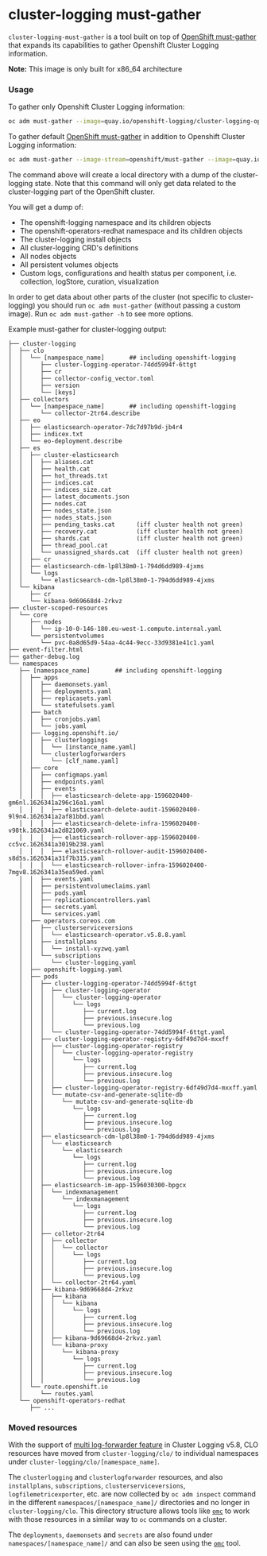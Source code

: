 cluster-logging must-gather
=================

`cluster-logging-must-gather` is a tool built on top of [OpenShift must-gather](https://github.com/openshift/must-gather)
that expands its capabilities to gather Openshift Cluster Logging information.

**Note:** This image is only built for x86_64 architecture

### Usage
To gather only Openshift Cluster Logging information: 
```sh
oc adm must-gather --image=quay.io/openshift-logging/cluster-logging-operator:latest -- /usr/bin/gather
```

To gather default [OpenShift must-gather](https://github.com/openshift/must-gather) in addition to Openshift Cluster Logging information: 
```sh
oc adm must-gather --image-stream=openshift/must-gather --image=quay.io/openshift/origin-cluster-logging-operator -- /usr/bin/gather
```

The command above will create a local directory with a dump of the cluster-logging state.
Note that this command will only get data related to the cluster-logging part of the OpenShift cluster.

You will get a dump of:
- The openshift-logging namespace and its children objects
- The openshift-operators-redhat namespace and its children objects
- The cluster-logging install objects
- All cluster-logging CRD's definitions
- All nodes objects
- All persistent volumes objects
- Custom logs, configurations and health status per component, i.e. collection, logStore, curation, visualization

In order to get data about other parts of the cluster (not specific to cluster-logging) you should
run `oc adm must-gather` (without passing a custom image). Run `oc adm must-gather -h` to see more options.

Example must-gather for cluster-logging output:
```
├── cluster-logging
│  ├── clo
│  │  └── [nampespace_name]       ## including openshift-logging
│  │     ├── cluster-logging-operator-74dd5994f-6ttgt
│  │     ├── cr
│  │     ├── collector-config_vector.toml
│  │     ├── version
│  │     └── [keys]
│  ├── collectors
│  │  └── [nampespace_name]       ## including openshift-logging
│  │     └── collector-2tr64.describe
│  ├── eo
│  │  ├── elasticsearch-operator-7dc7d97b9d-jb4r4
│  │  ├── indicex.txt
│  │  └── eo-deployment.describe
│  ├── es
│  │  ├── cluster-elasticsearch
│  │  │  ├── aliases.cat
│  │  │  ├── health.cat
│  │  │  ├── hot_threads.txt
│  │  │  ├── indices.cat
│  │  │  ├── indices_size.cat
│  │  │  ├── latest_documents.json
│  │  │  ├── nodes.cat
│  │  │  ├── nodes_state.json
│  │  │  ├── nodes_stats.json
│  │  │  ├── pending_tasks.cat      (iff cluster health not green)
│  │  │  ├── recovery.cat           (iff cluster health not green)
│  │  │  ├── shards.cat             (iff cluster health not green)
│  │  │  ├── thread_pool.cat
│  │  │  └── unassigned_shards.cat  (iff cluster health not green)
│  │  ├── cr
│  │  ├── elasticsearch-cdm-lp8l38m0-1-794d6dd989-4jxms
│  │  └── logs
│  │     └── elasticsearch-cdm-lp8l38m0-1-794d6dd989-4jxms
│  └── kibana
│     ├── cr
│     └── kibana-9d69668d4-2rkvz
├── cluster-scoped-resources
│  └── core
│     ├── nodes
│     │  └── ip-10-0-146-180.eu-west-1.compute.internal.yaml
│     └── persistentvolumes
│        └── pvc-0a8d65d9-54aa-4c44-9ecc-33d9381e41c1.yaml
├── event-filter.html
├── gather-debug.log
└── namespaces
   ├── [namespace_name]       ## including openshift-logging
   │  ├── apps
   │  │  ├── daemonsets.yaml
   │  │  ├── deployments.yaml
   │  │  ├── replicasets.yaml
   │  │  └── statefulsets.yaml
   │  ├── batch
   │  │  ├── cronjobs.yaml
   │  │  └── jobs.yaml
   │  ├── logging.openshift.io/
   │  │  ├── clusterloggings
   │  │  │  └── [instance_name.yaml]
   │  │  └── clusterlogforwarders
   │  │     └── [clf_name.yaml]   
   │  ├── core
   │  │  ├── configmaps.yaml
   │  │  ├── endpoints.yaml
   │  │  ├── events
   │  │  │  ├── elasticsearch-delete-app-1596020400-gm6nl.1626341a296c16a1.yaml
   │  │  │  ├── elasticsearch-delete-audit-1596020400-9l9n4.1626341a2af81bbd.yaml
   │  │  │  ├── elasticsearch-delete-infra-1596020400-v98tk.1626341a2d821069.yaml
   │  │  │  ├── elasticsearch-rollover-app-1596020400-cc5vc.1626341a3019b238.yaml
   │  │  │  ├── elasticsearch-rollover-audit-1596020400-s8d5s.1626341a31f7b315.yaml
   │  │  │  └── elasticsearch-rollover-infra-1596020400-7mgv8.1626341a35ea59ed.yaml
   │  │  ├── events.yaml
   │  │  ├── persistentvolumeclaims.yaml
   │  │  ├── pods.yaml
   │  │  ├── replicationcontrollers.yaml
   │  │  ├── secrets.yaml
   │  │  └── services.yaml
   │  ├── operators.coreos.com
   │  │  ├── clusterserviceversions
   │  │  │  └── elasticsearch-operator.v5.8.8.yaml
   │  │  ├── installplans
   │  │  │  └── install-xyzwq.yaml
   │  │  └── subscriptions
   │  │     └── cluster-logging.yaml
   │  ├── openshift-logging.yaml
   │  ├── pods
   │  │  ├── cluster-logging-operator-74dd5994f-6ttgt
   │  │  │  ├── cluster-logging-operator
   │  │  │  │  └── cluster-logging-operator
   │  │  │  │     └── logs
   │  │  │  │        ├── current.log
   │  │  │  │        ├── previous.insecure.log
   │  │  │  │        └── previous.log
   │  │  │  └── cluster-logging-operator-74dd5994f-6ttgt.yaml
   │  │  ├── cluster-logging-operator-registry-6df49d7d4-mxxff
   │  │  │  ├── cluster-logging-operator-registry
   │  │  │  │  └── cluster-logging-operator-registry
   │  │  │  │     └── logs
   │  │  │  │        ├── current.log
   │  │  │  │        ├── previous.insecure.log
   │  │  │  │        └── previous.log
   │  │  │  ├── cluster-logging-operator-registry-6df49d7d4-mxxff.yaml
   │  │  │  └── mutate-csv-and-generate-sqlite-db
   │  │  │     └── mutate-csv-and-generate-sqlite-db
   │  │  │        └── logs
   │  │  │           ├── current.log
   │  │  │           ├── previous.insecure.log
   │  │  │           └── previous.log
   │  │  ├── elasticsearch-cdm-lp8l38m0-1-794d6dd989-4jxms
   │  │  │  └── elasticsearch
   │  │  │     └── elasticsearch
   │  │  │        └── logs
   │  │  │           ├── current.log
   │  │  │           ├── previous.insecure.log
   │  │  │           └── previous.log   
   │  │  ├── elasticsearch-im-app-1596030300-bpgcx
   │  │  │  └── indexmanagement
   │  │  │     └── indexmanagement
   │  │  │        └── logs
   │  │  │           ├── current.log
   │  │  │           ├── previous.insecure.log
   │  │  │           └── previous.log
   │  │  ├── colletor-2tr64
   │  │  │  ├── collector
   │  │  │  │  └── collector
   │  │  │  │     └── logs
   │  │  │  │        ├── current.log
   │  │  │  │        ├── previous.insecure.log
   │  │  │  │        └── previous.log
   │  │  │  └── collector-2tr64.yaml
   │  │  ├── kibana-9d69668d4-2rkvz
   │  │  │  ├── kibana
   │  │  │  │  └── kibana
   │  │  │  │     └── logs
   │  │  │  │        ├── current.log
   │  │  │  │        ├── previous.insecure.log
   │  │  │  │        └── previous.log
   │  │  │  ├── kibana-9d69668d4-2rkvz.yaml
   │  │  │  └── kibana-proxy
   │  │  │     └── kibana-proxy
   │  │  │        └── logs
   │  │  │           ├── current.log
   │  │  │           ├── previous.insecure.log
   │  │  │           └── previous.log
   │  └── route.openshift.io
   │     └── routes.yaml
   └── openshift-operators-redhat
      ├── ...
```

### Moved resources
With the support of [multi log-forwarder feature](https://docs.openshift.com/container-platform/4.14/logging/log_collection_forwarding/log-forwarding.html#log-forwarding-implementations-multi-clf_log-forwarding) in Cluster Logging v5.8, CLO resources have moved from `cluster-logging/clo/` to individual namespaces under `cluster-logging/clo/[namespace_name]`.

The `clusterlogging` and `clusterlogforwarder` resources, and also `installplans`, `subscriptions`, `clusterserviceversions`, `logfilemetricexporter`, etc. are now collected by `oc adm inspect` command in the different `namespaces/[namespace_name]/` directories and no longer in `cluster-logging/clo`. This directory structure allows tools like [`omc`](https://github.com/gmeghnag/omc/) to work with those resources in a similar way to `oc` commands on a cluster.

The `deployments`, `daemonsets` and `secrets` are also found under `namespaces/[namespace_name]/` and can also be seen using the [`omc`](https://github.com/gmeghnag/omc/) tool.
